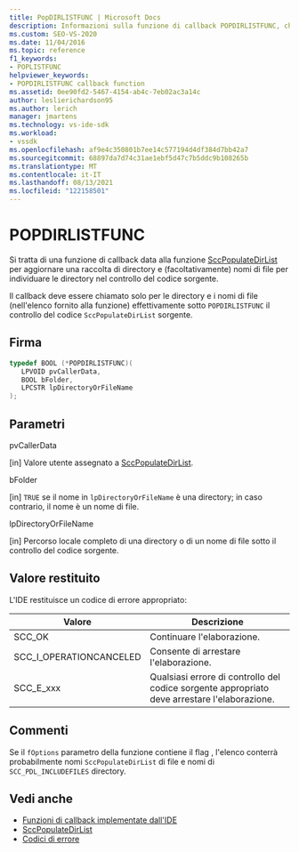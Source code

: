 ```yaml
---
title: PopDIRLISTFUNC | Microsoft Docs
description: Informazioni sulla funzione di callback POPDIRLISTFUNC, che viene passata alle directory di aggiornamento per scoprire quali sono sotto il controllo del codice sorgente.
ms.custom: SEO-VS-2020
ms.date: 11/04/2016
ms.topic: reference
f1_keywords:
- POPLISTFUNC
helpviewer_keywords:
- POPDIRLISTFUNC callback function
ms.assetid: 0ee90fd2-5467-4154-ab4c-7eb02ac3a14c
author: leslierichardson95
ms.author: lerich
manager: jmartens
ms.technology: vs-ide-sdk
ms.workload:
- vssdk
ms.openlocfilehash: af9e4c350801b7ee14c577194d4df384d7bb42a7
ms.sourcegitcommit: 68897da7d74c31ae1ebf5d47c7b5ddc9b108265b
ms.translationtype: MT
ms.contentlocale: it-IT
ms.lasthandoff: 08/13/2021
ms.locfileid: "122158501"
---
```

# <a name="popdirlistfunc"></a>POPDIRLISTFUNC
Si tratta di una funzione di callback data alla funzione [SccPopulateDirList](../extensibility/sccpopulatedirlist-function.md) per aggiornare una raccolta di directory e (facoltativamente) nomi di file per individuare le directory nel controllo del codice sorgente.

 Il callback deve essere chiamato solo per le directory e i nomi di file (nell'elenco fornito alla funzione) effettivamente sotto `POPDIRLISTFUNC` il controllo del codice `SccPopulateDirList` sorgente.

## <a name="signature"></a>Firma

```cpp
typedef BOOL (*POPDIRLISTFUNC)(
   LPVOID pvCallerData,
   BOOL bFolder,
   LPCSTR lpDirectoryOrFileName
);
```

## <a name="parameters"></a>Parametri
 pvCallerData

[in] Valore utente assegnato a [SccPopulateDirList](../extensibility/sccpopulatedirlist-function.md).

 bFolder

[in] `TRUE` se il nome in `lpDirectoryOrFileName` è una directory; in caso contrario, il nome è un nome di file.

 lpDirectoryOrFileName

[in] Percorso locale completo di una directory o di un nome di file sotto il controllo del codice sorgente.

## <a name="return-value"></a>Valore restituito
 L'IDE restituisce un codice di errore appropriato:

|Valore|Descrizione|
|-----------|-----------------|
|SCC_OK|Continuare l'elaborazione.|
|SCC_I_OPERATIONCANCELED|Consente di arrestare l'elaborazione.|
|SCC_E_xxx|Qualsiasi errore di controllo del codice sorgente appropriato deve arrestare l'elaborazione.|

## <a name="remarks"></a>Commenti
 Se il `fOptions` parametro della funzione contiene il flag , l'elenco conterrà probabilmente nomi `SccPopulateDirList` di file e nomi di `SCC_PDL_INCLUDEFILES` directory.

## <a name="see-also"></a>Vedi anche
- [Funzioni di callback implementate dall'IDE](../extensibility/callback-functions-implemented-by-the-ide.md)
- [SccPopulateDirList](../extensibility/sccpopulatedirlist-function.md)
- [Codici di errore](../extensibility/error-codes.md)
